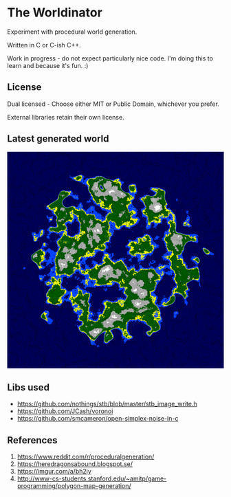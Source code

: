 The Worldinator
=======================

Experiment with procedural world generation.

Written in C or C-ish C++.

Work in progress - do not expect particularly nice code. I'm doing this to learn and because it's fun. :)

License
-------

Dual licensed - Choose either MIT or Public Domain, whichever you prefer.

External libraries retain their own license.

Latest generated world
----------------------
![](project/test2d.png)

Libs used
---------
* https://github.com/nothings/stb/blob/master/stb_image_write.h
* https://github.com/JCash/voronoi
* https://github.com/smcameron/open-simplex-noise-in-c


References
----------
1. https://www.reddit.com/r/proceduralgeneration/
1. https://heredragonsabound.blogspot.se/
1. https://imgur.com/a/bh2iy
1. http://www-cs-students.stanford.edu/~amitp/game-programming/polygon-map-generation/
